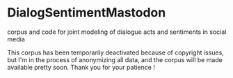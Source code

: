 # DialogSentimentMastodon
corpus and code for joint modeling of dialogue acts and sentiments in social media

This corpus has been temporarily deactivated because of copyright issues, but I'm in the process of anonymizing all data, and the corpus will be made available pretty soon. Thank you for your patience !
